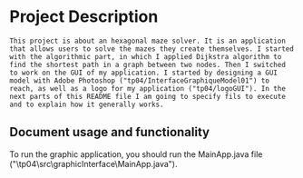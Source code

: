 # Project Description
    This project is about an hexagonal maze solver. It is an application that allows users to solve the mazes they create themselves. I started with the algorithmic part, in which I applied Dijkstra algorithm to find the shortest path in a graph between two nodes. Then I switched to work on the GUI of my application. I started by designing a GUI model with Adobe Photoshop ("tp04/InterfaceGraphiqueModel01") to reach, as well as a logo for my application ("tp04/logoGUI"). In the next parts of this README file I am going to specify fils to execute and to explain how it generally works.

## Document usage and functionality
To run the graphic application, you should run the MainApp.java file ("\tp04\src\graphicInterface\MainApp.java").